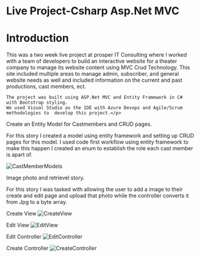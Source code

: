 # Live Project-Csharp Asp.Net MVC

<h1>Introduction</h1>
  <p>This was a two week live project at prosper IT Consulting where I worked with a team of developers to build an interactive
    website for a theater company to manage its website content using MVC Crud Technology. This site included multiple areas to manage
    admin, subscriber, and general website needs as well and included information on the current and past productions, cast members, ect.
    
    The project was built using ASP.Net MVC and Entity Framework in C# with Bootstrap styling. 
    We used Visual Studio as the IDE with Azure Devops and Agile/Scrum methodologies to  develop this project.</p>
  
  
  
  
  Create an Entity Model for Castmembers and CRUD pages.
  
  For this story I created a model using entity framework and setting up CRUD pages for this model. I used code first workflow using entity framework to make this happen
  I created an enum to establish the role each cast member is apart of. 
  
  ![CastMemberModels](https://user-images.githubusercontent.com/67170488/128782738-d57ad217-1f6e-4b36-a763-db8e9068ed1f.jpg)


  Image photo and retrievel story.
  
  For this story I was tasked with allowing the user to add a image to their create and edit page and upload that photo while the controller converts it from Jpg to a byte array. 
 
  Create View
  ![CreateView](https://user-images.githubusercontent.com/67170488/128783236-8047b98c-5e89-41aa-9d1b-8cec42ad96cb.jpg)
 
  Edit View
  ![EditView](https://user-images.githubusercontent.com/67170488/128783290-eae9d6bc-0462-4394-b220-0a874febe165.jpg)

  Edit Controller
  ![EditController](https://user-images.githubusercontent.com/67170488/128783317-73a68c23-db5d-4bfa-8915-4812304134a3.jpg)
  
  Create Controller
  ![CreateController](https://user-images.githubusercontent.com/67170488/128783354-2b11ffca-4300-49c7-900d-4a3735248835.jpg)

